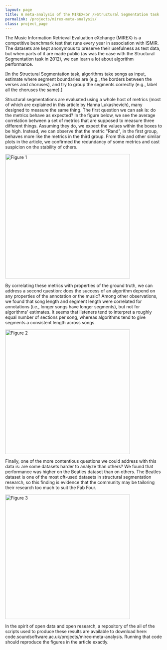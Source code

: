 ```yaml
---
layout: page
title: A meta-analysis of the MIREX<br />Structural Segmentation task
permalink: /projects/mirex-meta-analysis/
class: project_page
---
```


The Music Information Retrieval Evaluation eXchange (MIREX) is a competitive benchmark test that runs every year in association with ISMIR. The datasets are kept anonymous to preserve their usefulness as test data, but when parts of it are made public (as was the case with the Structural Segmentation task in 2012), we can learn a lot about algorithm performance.

[In the Structural Segmentation task, algorithms take songs as input, estimate where segment boundaries are (e.g., the borders between the verses and choruses), and try to group the segments correctly (e.g., label all the choruses the same).]

Structural segmentations are evaluated using a whole host of metrics (most of which are explained in this article by Hanna Lukashevich), many designed to measure the same thing. The first question we can ask is: do the metrics behave as expected? In the figure below, we see the average correlation between a set of metrics that are supposed to measure three different things. Assuming they do, we expect the values within the boxes to be high. Instead, we can observe that the metric "Rand", in the first group, behaves more like the metrics in the third group. From this and other similar plots in the article, we confirmed the redundancy of some metrics and cast suspicion on the stability of others.

<div class="center"><img src="{{ site.baseurl }}/images/mirex_meta-figure_1.png" alt="Figure 1" style="width: 400px;"/></div>

By correlating these metrics with properties of the ground truth, we can address a second question: does the success of an algorithm depend on any properties of the annotation or the music? Among other observations, we found that song length and segment length were correlated for annotations (i.e., longer songs have longer segments), but not for algorithms' estimates. It seems that listeners tend to interpret a roughly equal number of sections per song, whereas algorithms tend to give segments a consistent length across songs.

<div class="center"><img src="{{ site.baseurl }}/images/mirex_meta-figure_2.png" alt="Figure 2" style="width: 400px;"/></div>

Finally, one of the more contentious questions we could address with this data is: are some datasets harder to analyze than others? We found that performance was higher on the Beatles dataset than on others. The Beatles dataset is one of the most oft-used datasets in structural segmentation research, so this finding is evidence that the community may be tailoring their research too much to suit the Fab Four.

<div class="center"><img src="{{ site.baseurl }}/images/mirex_meta-figure_3.png" alt="Figure 3" style="width: 400px;"/></div>

In the spirit of open data and open research, a repository of the all of the scripts used to produce these results are available to download here: code.soundsoftware.ac.uk/projects/mirex-meta-analysis. Running that code should reproduce the figures in the article exactly.
